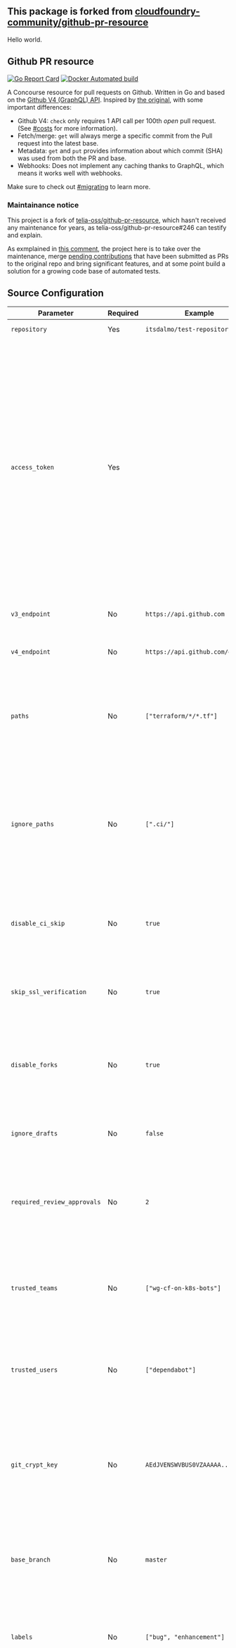 ## This package is forked from [cloudfoundry-community/github-pr-resource](https://github.com/cloudfoundry-community/github-pr-resource)

Hello world.

## Github PR resource

[![Go Report Card](https://goreportcard.com/badge/github.com/cloudfoundry-community/github-pr-resource)](https://goreportcard.com/report/github.com/cloudfoundry-community/github-pr-resource)
[![Docker Automated build](https://img.shields.io/docker/automated/cfcommunity/github-pr-resource.svg)](https://hub.docker.com/r/cfcommunity/github-pr-resource/)

[graphql-api]: https://developer.github.com/v4
[original-resource]: https://github.com/jtarchie/github-pullrequest-resource

A Concourse resource for pull requests on Github. Written in Go and based on the [Github V4 (GraphQL) API][graphql-api].
Inspired by [the original][original-resource], with some important differences:

- Github V4: `check` only requires 1 API call per 100th *open* pull request. (See [#costs](#costs) for more information).
- Fetch/merge: `get` will always merge a specific commit from the Pull request into the latest base.
- Metadata: `get` and `put` provides information about which commit (SHA) was used from both the PR and base.
- Webhooks: Does not implement any caching thanks to GraphQL, which means it works well with webhooks.

Make sure to check out [#migrating](#migrating) to learn more.


### Maintainance notice

This project is a fork of [telia-oss/github-pr-resource][telia_repo], which
hasn't received any maintenance for years, as telia-oss/github-pr-resource#246
can testify and explain.

As exmplained in [this comment][maintainance_takeover_comment], the project
here is to take over the maintenance, merge [pending contributions][pending_contributions]
that have been submitted as PRs to the original repo and bring significant
features, and at some point build a solution for a growing code base of
automated tests.

[telia_repo]: https://github.com/telia-oss/github-pr-resource
[maintainance_takeover_comment]: https://github.com/telia-oss/github-pr-resource/issues/246#issuecomment-2105230468
[pending_contributions]: https://github.com/telia-oss/github-pr-resource/pulls


## Source Configuration

| Parameter                   | Required | Example                          | Description                                                                                                                                                                                                        |
|-----------------------------|----------|----------------------------------|--------------------------------------------------------------------------------------------------------------------------------------------------------------------------------------------------------------------|
| `repository`                | Yes      | `itsdalmo/test-repository`       | The repository to target.                                                                                                                                                                                          |
| `access_token`              | Yes      |                                  | A Github Access Token with repository access (required for setting status on commits). N.B. If you want github-pr-resource to work with a private repository. Set `repo:full` permissions on the access token you create on GitHub. If it is a public repository, `repo:status` is enough. When using `trusted_teams`, the `read:org` scope has to be enabled. |
| `v3_endpoint`               | No       | `https://api.github.com`         | Endpoint to use for the V3 Github API (Restful).                                                                                                                                                                   |
| `v4_endpoint`               | No       | `https://api.github.com/graphql` | Endpoint to use for the V4 Github API (Graphql).                                                                                                                                                                   |
| `paths`                     | No       | `["terraform/*/*.tf"]`           | Only produce new versions if the PR includes changes to files that match one or more glob patterns or prefixes.                                                                                                    |
| `ignore_paths`              | No       | `[".ci/"]`                       | Inverse of the above. Pattern syntax is documented in [filepath.Match](https://golang.org/pkg/path/filepath/#Match), or a path prefix can be specified (e.g. `.ci/` will match everything in the `.ci` directory). |
| `disable_ci_skip`           | No       | `true`                           | Disable ability to skip builds with `[ci skip]` and `[skip ci]` in commit message or pull request title.                                                                                                           |
| `skip_ssl_verification`     | No       | `true`                           | Disable SSL/TLS certificate validation on git and API clients. Use with care!                                                                                                                                      |
| `disable_forks`             | No       | `true`                           | Disable triggering of the resource if the pull request's fork repository is different to the configured repository.                                                                                                |
| `ignore_drafts`             | No       | `false`                          | Disable triggering of the resource if the pull request is in Draft status.                                                                                                                                         |
| `required_review_approvals` | No       | `2`                              | Disable triggering of the resource if the pull request does not have at least `X` approved review(s).                                                                                                              |
| `trusted_teams`             | No       | `["wg-cf-on-k8s-bots"]`          | PRs from members of the trusted teams always trigger the resource regardless of the PR approval status.                                                                                                            |
| `trusted_users`             | No       | `["dependabot"]`                 | PRs from trusted users always trigger the resource regardless of the PR approval status.                                                                                                                           |
| `git_crypt_key`             | No       | `AEdJVENSWVBUS0VZAAAAA...`       | Base64 encoded git-crypt key. Setting this will unlock / decrypt the repository with git-crypt. To get the key simply execute `git-crypt export-key -- - | base64` in an encrypted repository.                     |
| `base_branch`               | No       | `master`                         | Name of a branch. The pipeline will only trigger on pull requests against the specified branch.                                                                                                                    |
| `labels`                    | No       | `["bug", "enhancement"]`         | The labels on the PR. The pipeline will only trigger on pull requests having at least one of the specified labels.                                                                                                 |
| `disable_git_lfs`           | No       | `true`                           | Disable Git LFS, skipping an attempt to convert pointers of files tracked into their corresponding objects when checked out into a working copy.                                                                   |
| `states`                    | No       | `["OPEN", "MERGED"]`             | The PR states to select (`OPEN`, `MERGED` or `CLOSED`). The pipeline will only trigger on pull requests matching one of the specified states. Default is ["OPEN"].                                                 |
| `updated_in_the_last`       | No       | `1h`                             | Check the PRs that were updated in the last amount of time set here, for example `1h`, `24h`, `1d`, `30m`.                                                                                                                         |

Notes:
 - If `v3_endpoint` is set, `v4_endpoint` must also be set (and the other way around).
 - Look at the [Concourse Resources documentation](https://concourse-ci.org/resources.html#resource-webhook-token)
 for webhook token configuration.
 - When using `required_review_approvals`, you may also want to enable GitHub's branch protection rules to [dismiss stale pull request approvals when new commits are pushed](https://help.github.com/en/articles/enabling-required-reviews-for-pull-requests).

## Behaviour

#### `check`

Produces new versions for all commits (after the last version) ordered by the committed date.
A version is represented as follows:

- `pr`: The pull request number.
- `commit`: The commit SHA.
- `committed`: Timestamp of when the commit was committed. Used to filter subsequent checks.
- `approved_review_count`: The number of reviews approving of the PR.

If several commits are pushed to a given PR at the same time, the last commit will be the new version.

**Note on webhooks:**
This resource does not implement any caching, so it should work well with webhooks (should be subscribed to `push` and `pull_request` events).
One thing to keep in mind however, is that pull requests that are opened from a fork and commits to said fork will not
generate notifications over the webhook. So if you have a repository with little traffic and expect pull requests from forks,
 you'll need to discover those versions with `check_every: 1m` for instance. `check` in this resource is not a costly operation,
 so normally you should not have to worry about the rate limit.

#### `get`

| Parameter            | Required | Example  | Description                                                                        |
|----------------------|----------|----------|------------------------------------------------------------------------------------|
| `skip_download`      | No       | `true`   | Use with `get_params` in a `put` step to do nothing on the implicit get.           |
| `integration_tool`   | No       | `rebase` | The integration tool to use, `merge`, `rebase` or `checkout`. Defaults to `merge`. |
| `git_depth`          | No       | `1`      | Shallow clone the repository using the `--depth` Git option                        |
| `submodules`         | No       | `true`   | Recursively clone git submodules. Defaults to false.                               |
| `list_changed_files` | No       | `true`   | Generate a list of changed files and save alongside metadata                       |
| `fetch_tags`         | No       | `true`   | Fetch tags from remote repository                                                  |

Clones the base (e.g. `master` branch) at the latest commit, and merges the pull request at the specified commit
into master. This ensures that we are both testing and setting status on the exact commit that was requested in
input. Because the base of the PR is not locked to a specific commit in versions emitted from `check`, a fresh
`get` will always use the latest commit in master and *report the SHA of said commit in the metadata*. Both the
requested version and the metadata emitted by `get` are available to your tasks as JSON:
- `.git/resource/version.json`
- `.git/resource/metadata.json`
- `.git/resource/metadata-map.json`
- `.git/resource/changed_files` (if enabled by `list_changed_files`)

The `metadata.json` file contains an array of objects, one for each key-value
pair, with a `name` key and a `value` key. In order to support the
[`load_var` step][load_var_step], another `metadata-map.json` provides the
same informtion with a plain key-value format.

[load_var_step]: https://concourse-ci.org/load-var-step.html

The information in `metadata.json` is also available as individual files in the `.git/resource` directory, e.g. the `base_sha`
is available as `.git/resource/base_sha`. For a complete list of available (individual) metadata files, please check the code
[here](https://github.com/telia-oss/github-pr-resource/blob/master/in.go#L66).

- `author`: the user login of the pull request author
- `author_email`: the e-mail address of the pull request author
- `base_name`: the base branch of the pull request
- `base_sha`: the commit of the base branch of the pull request
- `body`: the description of the pull request
- `head_name`: the branch associated with the pull request
- `head_sha`: the latest commit hash of the branch associated with the pull request
- `message`: the message of the last commit of the pull request, as designated by `head_sha`
- `pr`: the pull request ID number
- `state`: the state of the pull request, e.g. `OPEN`
- `title`: the title of the pull request
- `url`: the URL for the pull request


When specifying `skip_download` the pull request volume mounted to subsequent tasks will be empty, which is a problem
when you set e.g. the pending status before running the actual tests. The workaround for this is to use an alias for
the `put` (see telia-oss/github-pr-resource#32 for more details).
Example here:

```yaml
put: update-status <-- Use an alias for the pull-request resource
resource: pull-request
params:
    path: pull-request
    status: pending
get_params: {skip_download: true}
```

git-crypt encrypted repositories will automatically be decrypted when the `git_crypt_key` is set in the source configuration.

Note that, should you retrigger a build in the hopes of testing the last commit to a PR against a newer version of
the base, Concourse will reuse the volume (i.e. not trigger a new `get`) if it still exists, which can produce
unexpected results (#5). As such, re-testing a PR against a newer version of the base is best done by *pushing an
empty commit to the PR*.


#### `put`

| Parameter                  | Required | Example                              | Description                                                                                                                                                   |
|----------------------------|----------|--------------------------------------|---------------------------------------------------------------------------------------------------------------------------------------------------------------|
| `path`                     | Yes      | `pull-request`                       | The name given to the resource in a GET step.                                                                                                                 |
| `status`                   | No       | `SUCCESS`                            | Set a status on a commit. One of `SUCCESS`, `PENDING`, `FAILURE` and `ERROR`.                                                                                 |
| `base_context`             | No       | `concourse-ci`                       | Base context (prefix) used for the status context. Defaults to `concourse-ci`.                                                                                |
| `context`                  | No       | `unit-test`                          | A context to use for the status, which is prefixed by `base_context`. Defaults to `status`.                                                                   |
| `comment`                  | No       | `hello world!`                       | A comment to add to the pull request.                                                                                                                         |
| `comment_file`             | No       | `my-output/comment.txt`              | Path to file containing a comment to add to the pull request (e.g. output of `terraform plan`).                                                               |
| `target_url`               | No       | `$ATC_EXTERNAL_URL/builds/$BUILD_ID` | The target URL for the status, where users are sent when clicking details (defaults to the Concourse build page).                                             |
| `description`              | No       | `Concourse CI build failed`          | The description status on the specified pull request.                                                                                                         |
| `description_file`         | No       | `my-output/description.txt`          | Path to file containing the description status to add to the pull request                                                                                     |
| `delete_previous_comments` | No       | `true`                               | Boolean. Previous comments made on the pull request by this resource will be deleted before making the new comment. Useful for removing outdated information. |

Note that `comment`, `comment_file` and `target_url` will all expand environment variables, so in the examples above `$ATC_EXTERNAL_URL` will be replaced by the public URL of the Concourse ATCs.
See https://concourse-ci.org/implementing-resource-types.html#resource-metadata for more details about metadata that is available via environment variables.

## Example

```yaml
resource_types:
- name: pull-request
  type: docker-image
  source:
    repository: cfcommunity/github-pr-resource

resources:
- name: pull-request
  type: pull-request
  check_every: 24h
  webhook_token: ((webhook-token))
  source:
    repository: itsdalmo/test-repository
    access_token: ((github-access-token))

jobs:
- name: test
  plan:
  - get: pull-request
    trigger: true
    version: every
  - put: pull-request
    params:
      path: pull-request
      status: pending
  - task: unit-test
    config:
      platform: linux
      image_resource:
        type: docker-image
        source: {repository: alpine/git, tag: "latest"}
      inputs:
        - name: pull-request
      run:
        path: /bin/sh
        args:
          - -xce
          - |
            cd pull-request
            git log --graph --all --color --pretty=format:"%x1b[31m%h%x09%x1b[32m%d%x1b[0m%x20%s" > log.txt
            cat log.txt
    on_failure:
      put: pull-request
      params:
        path: pull-request
        status: failure
  - put: pull-request
    params:
      path: pull-request
      status: success
```

Note: the resource image is also available as
`loggregatorbot/github-pr-resource` but with no versioning scheme and no
description. The official Docker Hub repository is
[cfcommunity/github-pr-resource](https://hub.docker.com/r/cfcommunity/github-pr-resource/).

## Costs

The Github API(s) have a rate limit of 5000 requests per hour (per user). For the V3 API this essentially
translates to 5000 requests, whereas for the V4 API (GraphQL)  the calculation is more involved:
https://developer.github.com/v4/guides/resource-limitations/#calculating-a-rate-limit-score-before-running-the-call

Ref the above, here are some examples of running `check` against large repositories and the cost of doing so:
- [concourse/concourse](https://github.com/concourse/concourse): 51 open pull requests at the time of testing. Cost 2.
- [torvalds/linux](https://github.com/torvalds/linux): 305 open pull requests. Cost 8.
- [kubernetes/kubernetes](https://github.com/kubernetes/kubernetes): 1072 open pull requests. Cost: 22.

For the other two operations the costing is a bit easier:
- `get`: Fixed cost of 1. Fetches the pull request at the given commit.
- `put`: Uses the V3 API and has a min cost of 1, +1 for each of `status`, `comment` and `comment_file` etc.

## Migrating

If you are coming from [jtarchie/github-pullrequest-resource][original-resource], its important to know that this resource is inspired by *but not a drop-in replacement for* the original. Here are some important differences:

#### New parameters:
- `source`:
  - `v4_endpoint` (see description above)
- `put`:
  - `comment` (see description above)

#### Parameters that have been renamed:
- `source`:
  - `repo` -> `repository`
  - `ci_skip` -> `disable_ci_skip` (the logic has been inverted and its `true` by default)
  - `api_endpoint` -> `v3_endpoint`
  - `base` -> `base_branch`
  - `base_url` -> `target_url`
  - `require_review_approval` -> `required_review_approvals` (`bool` to `int`)
- `get`:
  - `git.depth` -> `git_depth`
- `put`:
  - `comment` -> `comment_file` (because we added `comment`)

#### Parameters that are no longer needed:
- `src`:
  - `uri`: We fetch the URI directly from the Github API instead.
  - `private_key`: We clone over HTTPS using the access token for authentication.
  - `username`: Same as above
  - `password`: Same as above
  - `only_mergeable`: We are opinionated and simply fail to `get` if it does not merge.
- `get`:
  - `fetch_merge`: We are opinionated and always do a fetch_merge.

#### Parameters that did not make it:
- `src`:
  - `authorship_restriction`
  - `label`
  - `git_config`: You can now get the pr/author info from .git/resource/metadata.json instead
- `get`:
  - `git.*` (with the exception of `git_depth`, see above)
- `put`:
  - `merge.*`
  - `label`

#### Metadata stored in the `.git` directory

The original resource stores [a bunch of metadata][metadata] related to the
pull request as entries in `.git/config`, or plain files in the `.git/`
directory.

This resource provide all these metadata, but with possibly different names,
and only as files to be found in the `.git/resource` directory.

With this resource, no entry is added to the `.git/config` file. If you were
using the metadata stored in Git config, you need to update your code. For
example `git config --get pullrequest.url` in some Bash code can be replaced
by `echo $(< .git/resource/url)`.

Here is the list of changes:

- `.git/id` -> `.git/resource/pr`
- `.git/url` -> `.git/resource/url`
- `.git/base_branch` -> `.git/resource/base_name`
- `.git/base_sha` -> `.git/resource/base_sha`
- `.git/branch` -> `.git/resource/head_name`
- `.git/head_sha` -> `.git/resource/head_sha`
- `.git/userlogin` -> `.git/resource/author`
- `.git/body` -> `.git/resource/body`

[metadata]: https://github.com/jtarchie/github-pullrequest-resource#in-clone-the-repository-at-the-given-pull-request-ref

#### Possibly incompatible resource history

Note that if you are migrating from the original resource on a Concourse version prior to `v5.0.0`, you might
see an error `failed to unmarshal request: json: unknown field "ref"`. The solution is to rename the resource
so that the history is wiped. See telia-oss/github-pr-resource#64 for details.
